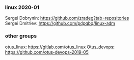 ### linux 2020-01
Sergei Dobrynin: https://github.com/zradeg?tab=repositories    
Sergei Dmitriev: https://github.com/pdpqbq/linux-adm    

### other groups
otus_linux: https://gitlab.com/otus_linux
Otus_devops: https://github.com/otus-devops-2019-05  
